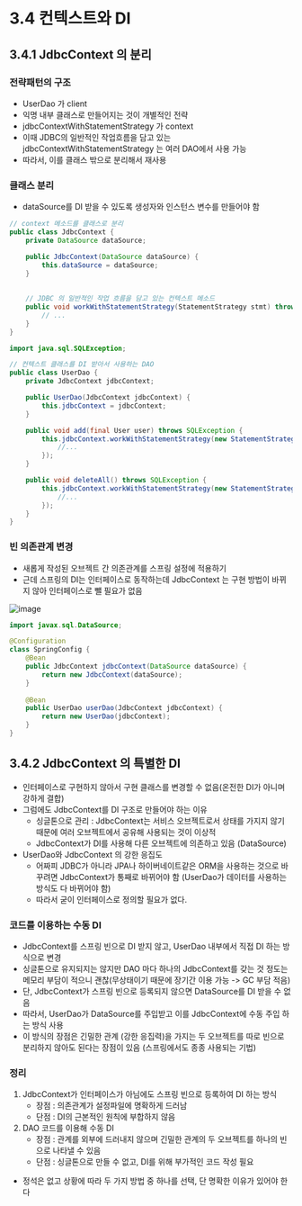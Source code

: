 3.4 컨텍스트와 DI
=
## 3.4.1 JdbcContext 의 분리
### 전략패턴의 구조
- UserDao 가 client
- 익명 내부 클래스로 만들어지는 것이 개별적인 전략
- jdbcContextWithStatementStrategy 가 context
- 이때 JDBC의 일반적인 작업흐름을 담고 있는 jdbcContextWithStatementStrategy 는 여러 DAO에서 사용 가능
- 따라서, 이를 클래스 밖으로 분리해서 재사용

### 클래스 분리
- dataSource를 DI 받을 수 있도록 생성자와 인스턴스 변수를 만들어야 함

```java
// context 메소드를 클래스로 분리
public class JdbcContext {
    private DataSource dataSource;

    public JdbcContext(DataSource dataSource) {
        this.dataSource = dataSource;
    }
    
    
    // JDBC 의 일반적인 작업 흐름을 담고 있는 컨텍스트 메소드
    public void workWithStatementStrategy(StatementStrategy stmt) throws SQLException {
        // ...
    }
}
```

```java
import java.sql.SQLException;

// 컨텍스트 클래스를 DI 받아서 사용하는 DAO
public class UserDao {
    private JdbcContext jdbcContext;

    public UserDao(JdbcContext jdbcContext) {
        this.jdbcContext = jdbcContext;
    }

    public void add(final User user) throws SQLException {
        this.jdbcContext.workWithStatementStrategy(new StatementStrategy() {
            //...
        });
    }

    public void deleteAll() throws SQLException {
        this.jdbcContext.workWithStatementStrategy(new StatementStrategy() {
            //...
        });
    }
}
```

### 빈 의존관계 변경
- 새롭게 작성된 오브젝트 간 의존관계를 스프링 설정에 적용하기
- 근데 스프링의 DI는 인터페이스로 동작하는데 JdbcContext 는 구현 방법이 바뀌지 않아 인터페이스로 뺄 필요가 없음
  
![image](https://github.com/user-attachments/assets/8b40cc34-e616-42ee-b814-d5f36a24467e)

```java
import javax.sql.DataSource;

@Configuration
class SpringConfig {
    @Bean
    public JdbcContext jdbcContext(DataSource dataSource) {
        return new JdbcContext(dataSource);
    }
    
    @Bean
    public UserDao userDao(JdbcContext jdbcContext) {
        return new UserDao(jdbcContext);
    }
}
```


## 3.4.2 JdbcContext 의 특별한 DI
- 인터페이스로 구현하지 않아서 구현 클래스를 변경할 수 없음(온전한 DI가 아니며 강하게 결합)
- 그럼에도 JdbcContext를 DI 구조로 만들어야 하는 이유
  - 싱글톤으로 관리 : JdbcContext는 서비스 오브젝트로서 상태를 가지지 않기 때문에 여러 오브젝트에서 공유해 사용되는 것이 이상적
  - JdbcContext가 DI를 사용해 다른 오브젝트에 의존하고 있음 (DataSource)
- UserDao와 JdbcContext 의 강한 응집도
  - 어짜피 JDBC가 아니라 JPA나 하이버네이트같은 ORM을 사용하는 것으로 바꾸려면 JdbcContext가 통째로 바뀌어야 함 (UserDao가 데이터를 사용하는 방식도 다 바뀌어야 함)
  - 따라서 굳이 인터페이스로 정의할 필요가 없다. 

### 코드를 이용하는 수동 DI
- JdbcContext를 스프링 빈으로 DI 받지 않고, UserDao 내부에서 직접 DI 하는 방식으로 변경
- 싱글톤으로 유지되지는 않지만 DAO 마다 하나의 JdbcContext를 갖는 것 정도는 메모리 부담이 적으니 괜찮(무상태이기 때문에 장기간 이용 가능 -> GC 부담 적음)
- 단, JdbcContext가 스프링 빈으로 등록되지 않으면 DataSource를 DI 받을 수 없음
- 따라서, UserDao가 DataSource를 주입받고 이를 JdbcContext에 수동 주입 하는 방식 사용
- 이 방식의 장점은 긴밀한 관계 (강한 응집력)을 가지는 두 오브젝트를 따로 빈으로 분리하지 않아도 된다는 장점이 있음 (스프링에서도 종종 사용되는 기법)

### 정리
1. JdbcContext가 인터페이스가 아님에도 스프링 빈으로 등록하여 DI 하는 방식
   - 장점 : 의존관계가 설정파일에 명확하게 드러남
   - 단점 : DI의 근본적인 원칙에 부합하지 않음
2. DAO 코드를 이용해 수동 DI
   - 장점 : 관계를 외부에 드러내지 않으며 긴밀한 관계의 두 오브젝트를 하나의 빈으로 나타낼 수 있음
   - 단점 : 싱글톤으로 만들 수 없고, DI를 위해 부가적인 코드 작성 필요
- 정석은 없고 상황에 따라 두 가지 방법 중 하나를 선택, 단 명확한 이유가 있어야 한다